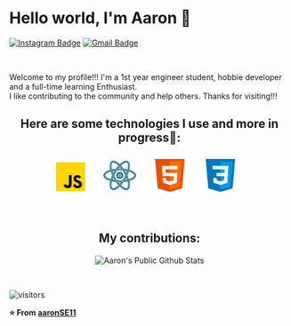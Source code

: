 # Hello world, I'm Aaron 🔅
[![Instagram Badge](https://img.shields.io/badge/-@asj_31-black?style=flat&logo=instagram&logoColor=pink&link=https://instagram.com/asj_31/)](https://instagram.com/asj_31)
[![Gmail Badge](https://img.shields.io/badge/-aaronse513-white?style=flat&logo=Gmail&logoColor=red&link=mailto:aaronse513@gmail.com)](mailto:aaronse513@gmail.com)

<br/>

Welcome to my profile!!! I'm a 1st year engineer student, hobbie developer and a full-time learning Enthusiast. <br/>
I like contributing to the community and help others.
Thanks for visiting!!!


<h2 align="center">
  Here are some technologies I use and more in progress🙂:
</h2>
<p align="center">
<code><img height="70" src="https://github.com/chandan-reddy-k/chandan-reddy-k/blob/master/assets/js.png"></code> &nbsp;&nbsp;
<code><img height="75" src="https://github.com/chandan-reddy-k/chandan-reddy-k/blob/master/assets/react.png"></code> &nbsp;&nbsp;
<code><img height="75" src="https://github.com/chandan-reddy-k/chandan-reddy-k/blob/master/assets/html.png"></code> &nbsp;&nbsp;
<code><img height="75" src="https://github.com/chandan-reddy-k/chandan-reddy-k/blob/master/assets/css.png"></code> &nbsp;&nbsp;
</p>

<br/>
<h2 align="center">
    My contributions:
</h2>

<p align="center">
<img align="center" src="https://github-readme-stats.vercel.app/api?username=aaronSE11&show_icons=true&title_color=fff&icon_color=109eff&text_color=9f9f9f&bg_color=151515" alt="Aaron's Public Github Stats">
</p>  

<br/>

  ![visitors](https://visitor-badge.laobi.icu/badge?page_id=aaronSE11)
  <br/>
  
  **⭐️ From [aaronSE11](https://github.com/aaronSE11)**

<br/>
